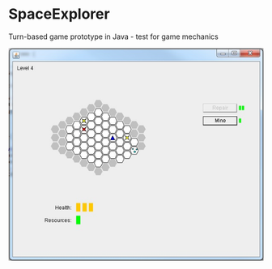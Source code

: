 # SpaceExplorer
Turn-based game prototype in Java - test for game mechanics

![Screenshot](immagine4.JPG)


